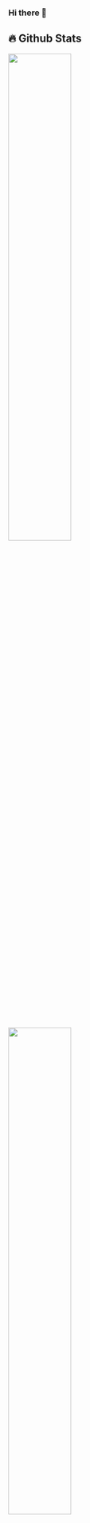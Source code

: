 ### Hi there 👋

## 🔥 Github Stats
  <a href="https://github.com/rajeshbolisetty"><img width="50%" src="https://github-readme-stats.vercel.app/api?username=rajeshbolisetty&theme=radical&title_color=ff3068?"></a>
  <a href="https://github.com/rajeshbolisetty"><img width="50%" src="http://github-readme-streak-stats.herokuapp.com/?user=rajeshbolisetty&theme=radical&date_format=M%20j%5B%2C%20Y%5D&ring=ff3068&fire=ff3068&sideNums=ff3068"></a>

## 🔥 Waka Time Stats
[![wakatime](https://wakatime.com/badge/user/1d989c28-2702-4655-a3e4-68929cc2306e.svg)](https://wakatime.com/@1d989c28-2702-4655-a3e4-68929cc2306e)
